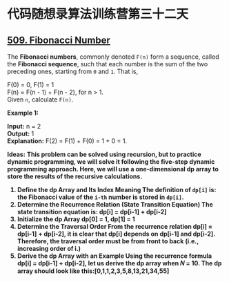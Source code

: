 # 代码随想录算法训练营第三十二天
## [509. Fibonacci Number](https://leetcode.com/problems/fibonacci-number/description/)

The **Fibonacci numbers**, commonly denoted `F(n)` form a sequence, called the **Fibonacci sequence**, such that each number is the sum of the two preceding ones, starting from `0` and `1`. That is,

F(0) = 0, F(1) = 1 <br>
F(n) = F(n - 1) + F(n - 2), for n > 1. <br>
Given `n`, calculate `F(n)`.

**Example 1:**

**Input:** n = 2 <br>
**Output:** 1 <br>
**Explanation:** F(2) = F(1) + F(0) = 1 + 0 = 1.

**Ideas:**  <b>
This problem can be solved using recursion, but to practice dynamic programming, we will solve it following the five-step dynamic programming approach. Here, we will use a one-dimensional dp array to store the results 
of the recursive calculations.

1. Define the dp Array and Its Index Meaning
  The definition of `dp[i]` is: the Fibonacci value of the `i-th` number is stored in `dp[i]`.
2. Determine the Recurrence Relation (State Transition Equation)
   The state transition equation is: dp[i] = dp[i-1] + dp[i-2]
3. Initialize the dp Array
   dp[0] = 1, dp[1] = 1
4. Determine the Traversal Order
   From the recurrence relation dp[i] = dp[i-1] + dp[i-2], it is clear that dp[i] depends on dp[i-1] and dp[i-2]. Therefore, the traversal order must be from front to back (i.e., increasing order of i.)
5. Derive the dp Array with an Example
   Using the recurrence formula dp[i] = dp[i-1] + dp[i-2], let us derive the dp array when 𝑁 = 10. The dp array should look like this:[0,1,1,2,3,5,8,13,21,34,55]

```Java




























